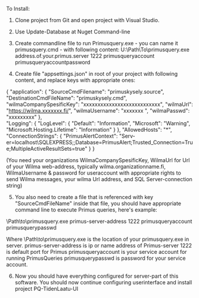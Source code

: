 To Install:

1. Clone project from Git and open project with Visual Studio.
2. Use Update-Database at Nuget Command-line
3. Create commandline file to run Primusquery.exe - you can name it primusquery.cmd - with following content:
U:\Path\To\primusquery.exe address.of.your.primus.server 1222 primusqueryaccount primusqueryaccountpassword


4. Create file "appsettings.json" in root of your project with following content, and replace keys with appropriate ones:

{
  "application": {
    "SourceCmdFilename": "primuskysely.source",
    "DestinationCmdFileName": "primuskysely.cmd",
    "wilmaCompanySpesificKey": "xxxxxxxxxxxxxxxxxxxxxxxxxxx",
    "wilmaUrl": "https://wilma.xxxxxxx.fi/",
    "wilmaUsername": "xxxxxxx ",
    "wilmaPasswd": "xxxxxxxxx"
  },  
    "Logging": {
      "LogLevel": {
        "Default": "Information",
        "Microsoft": "Warning",
        "Microsoft.Hosting.Lifetime": "Information"
      }
    },
    "AllowedHosts": "*",
  "ConnectionStrings": {
    "PrimusAlertContext": "Serv-er=localhost\\SQLEXPRESS;;Database=PrimusAlert;Trusted_Connection=True;MultipleActiveResultSets=true"
  }
  }

(You need your organizations WilmaCompanySpesificKey, WilmaUrl for Url of your Wilma web-address, typically wilma.organizationname.fi, WilmaUsername & password for useraccount with appropriate rights to send Wilma messages, your wilma Url address, and SQL Server-connection string)

5. You also need to create a file that is referenced with key "SourceCmdFileName" inside that file, you should have appropriate command line to execute Primus queries, here's example:

\Path\to\primusquery.exe primus-server-address 1222 primusqueryaccount primusquerypasswd

Where \Path\to\primusquery.exe is the location of your primusquery.exe in server.
primus-server-address is ip or name address of Primus-server
1222 is default port for Primus
primusqueryaccount is your service account for running PrimusQueries
primusquerypasswd is password for your service account.

6. Now you should have everything configured for server-part of this software. You should now continue configuring userinterface and
install project PQ-TidenLaatu-UI
